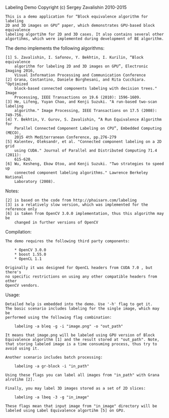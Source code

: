 Labeling Demo
Copyright (c) Sergey Zavalishin 2010-2015

	This is a demo application for “Block equivalence algorithm for labeling 
	2D and 3D images on GPU” paper, which demonstrates GPU-based block equivalence 
	labeling algortihm for 2D and 3D cases. It also contains several other 
	algortihms, which were implemented during development of BE algorithm.


The demo implements the following algorithms:

	[1] S. Zavalishin, I. Safonov, Y. Bekhtin, I. Kurilin, “Block equivalence 
		algorithm for labeling 2D and 3D images on GPU”, Electronic Imaging 2016, 
		Visual Information Processing and Communication Conference
	[2] Grana, Costantino, Daniele Borghesani, and Rita Cucchiara. "Optimized 
		block-based connected components labeling with decision trees." Image 
		Processing, IEEE Transactions on 19.6 (2010): 1596-1609.
	[3] He, Lifeng, Yuyan Chao, and Kenji Suzuki. "A run-based two-scan labeling 
		algorithm." Image Processing, IEEE Transactions on 17.5 (2008): 749-756.
	[4] Y. Bekhtin, V. Gurov, S. Zavalishin, “A Run Equivalence Algorithm for 
		Parallel Connected Component Labeling on CPU”, Embedded Computing (MECO), 
		2015 4th Mediterranean Conference, pp.276-279
	[5] Kalentev, Oleksandr, et al. "Connected component labeling on a 2D grid 
		using CUDA." Journal of Parallel and Distributed Computing 71.4 (2011): 
		615-620.
	[6] Wu, Kesheng, Ekow Otoo, and Kenji Suzuki. "Two strategies to speed up 
		connected component labeling algorithms." Lawrence Berkeley National 
		Laboratory (2008).

Notes:

	[2] is based on the code from http://phaisarn.com/labeling
	[3] is a relatively slow version, which was implemented for the reference only
	[6] is taken from OpenCV 3.0.0 implementation, thus this algorithm may be
	    changed in further versions of OpenCV


Compilation:

	The demo requires the following third party components:

		* OpenCV 3.0.0
		* boost 1.55.0
		* OpenCL 1.1

	Originally it was designed for OpenCL headers from CUDA 7.0 , but there's
	no specific restrictions on using any other compatible headers from other
	OpenCV vendors.

Usage:

	Detailed help is embedded into the demo. Use '-h' flag to get it.
	The basic scenario includes labeling for the single image, which may be
	performed using the following flag combination:

		labeling -a bleq -g -i "image.png" -o "out_path"

	It means that image.png will be labeled using GPU version of Block 
	Equivalence algorithm [1] and the result stored at "out_path". Note, 
	that storing labeled image is a time consuming process, thus try to 
	avoid using it.

	Another scenario includes batch processing:

		labeling -a gr-block -i "in_path"

	Using these flags you can label all images from "in_path" with Grana
	alrotihm [2].

	Finally, you may label 3D images stored as a set of 2D slices:

		labeling -a lbeq -3 -g "in_image"

	These flags mean that input image from "in_image" directory will be
	labeled using Label Equivalence algortihm [5] on GPU.
